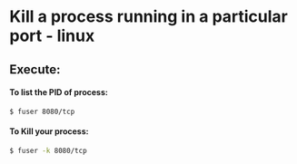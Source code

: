 # Kill a process running in a particular port - linux

## Execute:

#### To list the PID of process:

```
$ fuser 8080/tcp
```

#### To Kill your process:

```bash
$ fuser -k 8080/tcp
```




